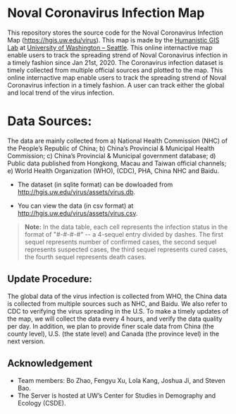#  Noval Coronavirus Infection Map

This repository stores the source code for the Noval Coronavirus Infection Map (https://hgis.uw.edu/virus). This map is made by the [Humanistic GIS Lab](https://hgis.uw.edu) at [University of Washington – Seattle](https://www.uw.edu). This online internactive map enable users to track the spreading strend of Noval Coronavirus infection in a timely fashion since Jan 21st, 2020. The Coronavirus infection dataset is timely collected from multiple official  sources and plotted to the map. This online internactive map enable users to track the spreading strend of Noval Coronavirus infection in a timely fashion. A user can track either the global and local trend of the virus infection.



# Data Sources:
The data are mainly collected from a) National Health Commission (NHC) of the People’s Republic of China; b) China’s Provincial & Municipal Health Commission; c) China’s Provincial & Municipal government database; d) Public data published from Hongkong, Macau and Taiwan official channels; e) World Health Organization (WHO), (CDC), PHA, China NHC and Baidu.

- The dataset (in sqlite format) can be dowloaded from http://hgis.uw.edu/virus/assets/virus.db.

- You can view the data (in csv format) at http://hgis.uw.edu/virus/assets/virus.csv.

> **Note:** In the data table, each cell represents the infection status in the format of "#-#-#-#" -- a 4-sequel entry divided by dashes. The first sequel represents number of confirmed cases, the second sequel represents suspected cases, the third sequel represents cured cases, the fourth sequel represents death cases.

## 	Update Procedure:

The global data of the virus infection is collected from WHO, the China data is collected from multiple sources such as NHC, and Baidu. We also refer to CDC to verifying the virus spreading in the U.S. To make a timely updates of the map, we will collect the data every 4 hours, and verify the data quality per day. In addition, we plan to provide finer scale data from China (the county level), U.S. (the state level) and Canada (the province level) in the next version.


## Acknowledgement

- Team members: Bo Zhao, Fengyu Xu, Lola Kang, Joshua Ji, and Steven Bao.
- The Server is hosted at UW’s Center for Studies in Demography and Ecology (CSDE).
